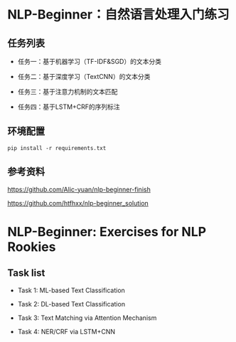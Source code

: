 # NLP-Beginner：自然语言处理入门练习

## 任务列表
* 任务一：基于机器学习（TF-IDF&SGD）的文本分类

* 任务二：基于深度学习（TextCNN）的文本分类

* 任务三：基于注意力机制的文本匹配

* 任务四：基于LSTM+CRF的序列标注

## 环境配置
```
pip install -r requirements.txt
```

## 参考资料
<https://github.com/Alic-yuan/nlp-beginner-finish>

<https://github.com/htfhxx/nlp-beginner_solution>

# NLP-Beginner: Exercises for NLP Rookies

## Task list
* Task 1: ML-based Text Classification

* Task 2: DL-based Text Classification

* Task 3: Text Matching via Attention Mechanism

* Task 4: NER/CRF via LSTM+CNN